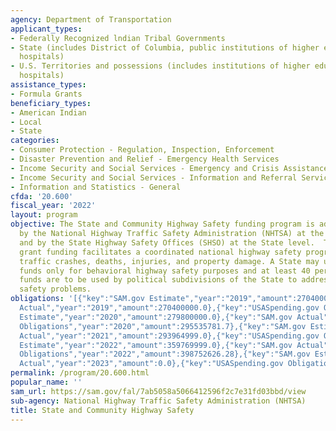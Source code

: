 ```yaml
---
agency: Department of Transportation
applicant_types:
- Federally Recognized lndian Tribal Governments
- State (includes District of Columbia, public institutions of higher education and
  hospitals)
- U.S. Territories and possessions (includes institutions of higher education and
  hospitals)
assistance_types:
- Formula Grants
beneficiary_types:
- American Indian
- Local
- State
categories:
- Consumer Protection - Regulation, Inspection, Enforcement
- Disaster Prevention and Relief - Emergency Health Services
- Income Security and Social Services - Emergency and Crisis Assistance
- Income Security and Social Services - Information and Referral Services
- Information and Statistics - General
cfda: '20.600'
fiscal_year: '2022'
layout: program
objective: The State and Community Highway Safety funding program is administered
  by the National Highway Traffic Safety Administration (NHTSA) at the Federal level
  and by the State Highway Safety Offices (SHSO) at the State level.  The formula
  grant funding facilitates a coordinated national highway safety program to reduce
  traffic crashes, deaths, injuries, and property damage. A State may use these grant
  funds only for behavioral highway safety purposes and at least 40 percent of these
  funds are to be used by political subdivisions of the State to address local traffic
  safety problems.
obligations: '[{"key":"SAM.gov Estimate","year":"2019","amount":270400000.0},{"key":"SAM.gov
  Actual","year":"2019","amount":270400000.0},{"key":"USASpending.gov Obligations","year":"2019","amount":288440365.31},{"key":"SAM.gov
  Estimate","year":"2020","amount":279800000.0},{"key":"SAM.gov Actual","year":"2020","amount":279800000.0},{"key":"USASpending.gov
  Obligations","year":"2020","amount":295535781.7},{"key":"SAM.gov Estimate","year":"2021","amount":293965000.0},{"key":"SAM.gov
  Actual","year":"2021","amount":293964999.0},{"key":"USASpending.gov Obligations","year":"2021","amount":293471741.92},{"key":"SAM.gov
  Estimate","year":"2022","amount":359769999.0},{"key":"SAM.gov Actual","year":"2022","amount":359770000.0},{"key":"USASpending.gov
  Obligations","year":"2022","amount":398752626.28},{"key":"SAM.gov Estimate","year":"2023","amount":367270000.0},{"key":"SAM.gov
  Actual","year":"2023","amount":0.0},{"key":"USASpending.gov Obligations","year":"2023","amount":406959499.21}]'
permalink: /program/20.600.html
popular_name: ''
sam_url: https://sam.gov/fal/7ab5058a5066412596f2c7e31fd03bbd/view
sub-agency: National Highway Traffic Safety Administration (NHTSA)
title: State and Community Highway Safety
---
```

